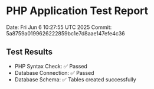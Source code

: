 # PHP Application Test Report
Date: Fri Jun  6 10:27:55 UTC 2025
Commit: 5a8759a0199626222859bc1e7d8aae147efe4c36

## Test Results
- PHP Syntax Check: ✅ Passed
- Database Connection: ✅ Passed
- Database Schema: ✅ Tables created successfully
